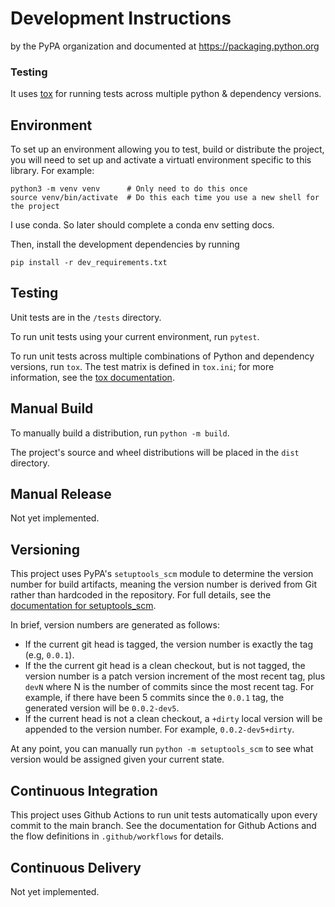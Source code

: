 # Development Instructions

by the PyPA organization and documented at
https://packaging.python.org 

### Testing
It uses [tox](https://pypi.org/project/tox/) for running tests across
multiple python & dependency versions.

## Environment

To set up an environment allowing you to test, build or distribute the
project, you will need to set up and activate a virtuatl environment
specific to this library. For example:

```
python3 -m venv venv      # Only need to do this once
source venv/bin/activate  # Do this each time you use a new shell for the project
```

I use conda. So later should complete a conda env setting docs. 

Then, install the development dependencies by running

```
pip install -r dev_requirements.txt
```

## Testing

Unit tests are in the `/tests` directory.

To run unit tests using your current environment, run `pytest`.

To run unit tests across multiple combinations of Python and
dependency versions, run `tox`. The test matrix is defined in
`tox.ini`; for more information, see the
[tox documentation](https://tox.wiki/en/latest/).


## Manual Build

To manually build a distribution, run `python -m build`.

The project's source and wheel distributions will be placed in the `dist` directory.

## Manual Release

Not yet implemented.

## Versioning

This project uses PyPA's `setuptools_scm` module to determine the
version number for build artifacts, meaning the version number is
derived from Git rather than hardcoded in the repository. For full
details, see the
[documentation for setuptools_scm](https://github.com/pypa/setuptools_scm/).

In brief, version numbers are generated as follows:

- If the current git head is tagged, the version number is exactly the
  tag (e.g, `0.0.1`).
- If the the current git head is a clean checkout, but is not tagged,
  the version number is a patch version increment of the most recent
  tag, plus `devN` where N is the number of commits since the most
  recent tag. For example, if there have been 5 commits since the
  `0.0.1` tag, the generated version will be `0.0.2-dev5`.
- If the current head is not a clean checkout, a `+dirty` local
  version will be appended to the version number. For example,
  `0.0.2-dev5+dirty`.

At any point, you can manually run `python -m setuptools_scm` to see
what version would be assigned given your current state.

## Continuous Integration

This project uses Github Actions to run unit tests automatically upon
every commit to the main branch. See the documentation for Github
Actions and the flow definitions in `.github/workflows` for details.

## Continuous Delivery

Not yet implemented.